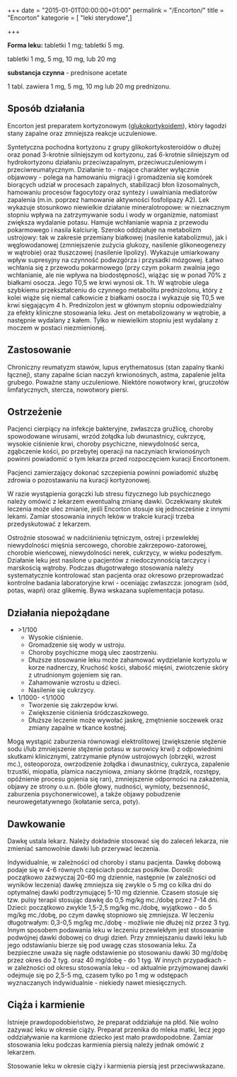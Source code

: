 +++
date = "2015-01-01T00:00:00+01:00"
permalink = "/Encorton/"
title = "Encorton"
kategorie = [ "leki sterydowe",]

+++

**Forma leku:** tabletki 1 mg; tabletki 5 mg.

tabletki 1 mg, 5 mg, 10 mg, lub 20 mg

**substancja czynna** - prednisone acetate

1 tabl. zawiera 1 mg, 5 mg, 10 mg lub 20 mg prednizonu.

Sposób działania
----------------

Encorton jest preparatem kortyzonowym ([glukokortykoidem](/atopedia/sterydy "wikilink")), który łagodzi stany zapalne oraz zmniejsza reakcje uczuleniowe.

Syntetyczna pochodna kortyzonu z grupy glikokortykosteroidów o dłużej oraz ponad 3-krotnie silniejszym od kortyzonu, zaś 6-krotnie silniejszym od hydrokortyzonu działaniu przeciwzapalnym, przeciwuczuleniowym i przeciwreumatycznym. Działanie to - mające charakter wyłącznie objawowy - polega na hamowaniu migracji i gromadzenia się komórek biorących udział w procesach zapalnych, stabilizacji błon lizosomalnych, hamowaniu procesów fagocytozy oraz syntezy i uwalniania mediatorów zapalenia (m.in. poprzez hamowanie aktywności fosfolipazy A2). Lek wykazuje stosunkowo niewielkie działanie mineralotropowe: w nieznacznym stopniu wpływa na zatrzymywanie sodu i wody w organizmie, natomiast zwiększa wydalanie potasu. Hamuje wchłanianie wapnia z przewodu pokarmowego i nasila kalciurię. Szeroko oddziałuje na metabolizm ustrojowy: tak w zakresie przemiany białkowej (nasilenie katabolizmu), jak i węglowodanowej (zmniejszenie zużycia glukozy, nasilenie glikoneogenezy w wątrobie) oraz tłuszczowej (nasilenie lipolizy). Wykazuje umiarkowany wpływ supresyjny na czynność podwzgórza i przysadki mózgowej. Łatwo wchłania się z przewodu pokarmowego (przy czym pokarm zwalnia jego wchłanianie, ale nie wpływa na biodostępność), wiążąc się w ponad 70% z białkami osocza. Jego T0,5 we krwi wynosi ok. 1 h. W wątrobie ulega szybkiemu przekształceniu do czynnego metabolitu prednizolonu, który z kolei wiąże się niemal całkowicie z białkami osocza i wykazuje się T0,5 we krwi sięgającym 4 h. Prednizolon jest w głównym stopniu odpowiedzialny za efekty kliniczne stosowania leku. Jest on metabolizowany w wątrobie, a następnie wydalany z kałem. Tylko w niewielkim stopniu jest wydalany z moczem w postaci niezmienionej.

Zastosowanie
------------

Chroniczny reumatyzm stawów, lupus erythematosus (stan zapalny tkanki łącznej), stany zapalne ścian naczyń krwionośnych, astma, zapalenie jelita grubego. Poważne stany uczuleniowe. Niektóre nowotwory krwi, gruczołów limfatycznych, stercza, nowotwory piersi.

Ostrzeżenie
-----------

Pacjenci cierpiący na infekcje bakteryjne, zwłaszcza gruźlicę, choroby spowodowane wirusami, wrzód żołądka lub dwunastnicy, cukrzycę, wysokie ciśnienie krwi, choroby psychiczne, niewydolność serca, zgąbczenie kości, po przebytej operacji na naczyniach krwionośnych powinni powiadomić o tym lekarza przed rozpoczęciem kuracji Encortonem.

Pacjenci zamierzający dokonać szczepienia powinni powiadomić służbę zdrowia o pozostawaniu na kuracji kortyzonowej.

W razie wystąpienia gorączki lub stresu fizycznego lub psychicznego należy omówić z lekarzem ewentualną zmianę dawki. Oczekiwany skutek leczenia może ulec zmianie, jeśli Encorton stosuje się jednocześnie z innymi lekami. Zamiar stosowania innych leków w trakcie kuracji trzeba przedyskutować z lekarzem.

Ostrożnie stosować w nadciśnieniu tętniczym, ostrej i przewlekłej niewydolności mięśnia sercowego, chorobie zakrzepowo-zatorowej, chorobie wieńcowej, niewydolności nerek, cukrzycy, w wieku podeszłym. Działanie leku jest nasilone u pacjentów z niedoczynnością tarczycy i marskością wątroby. Podczas długotrwałego stosowania należy systematycznie kontrolować stan pacjenta oraz okresowo przeprowadzać kontrolne badania laboratoryjne krwi - oceniając zwłaszcza: jonogram (sód, potas, wapń) oraz glikemię. Bywa wskazana suplementacja potasu.

Działania niepożądane
---------------------

-   \>1/100
    -   Wysokie ciśnienie.
    -   Gromadzenie się wody w ustroju.
    -   Choroby psychiczne mogą ulec zaostrzeniu.
    -   Dłuższe stosowanie leku może zahamować wydzielanie kortyzolu w korze nadnerczy, Kruchość kości, słabość mięśni, zwiotczenie skóry z utrudnionym gojeniem się ran.
    -   Zahamowanie wzrostu u dzieci.
    -   Nasilenie się cukrzycy.
-   1/1000- \<1/1000
    -   Tworzenie się zakrzepów krwi.
    -   Zwiększenie ciśnienia śródczaszkowego.
    -   Dłuższe leczenie może wywołać jaskrę, zmętnienie soczewek oraz zmiany zapalne w tkance kostnej.

Mogą wystąpić zaburzenia równowagi elektrolitowej (zwiększenie stężenie sodu i/lub zmniejszenie stężenie potasu w surowicy krwi) z odpowiednimi skutkami klinicznymi, zatrzymanie płynów ustrojowych (obrzęki, wzrost mc.), osteoporoza, owrzodzenie żołądka i dwunastnicy, cukrzyca, zapalenie trzustki, miopatia, plamica naczyniowa, zmiany skórne (trądzik, rozstępy, opóźnienie procesu gojenia się ran), zmniejszenie odporności na zakażenia, objawy ze strony o.u.n. (bóle głowy, nudności, wymioty, bezsenność, zaburzenia psychonerwicowe), a także objawy pobudzenie neurowegetatywnego (kołatanie serca, poty).

Dawkowanie
----------

Dawkę ustala lekarz. Należy dokładnie stosować się do zaleceń lekarza, nie zmieniać samowolnie dawki lub przerywać leczenia.

Indywidualnie, w zależności od choroby i stanu pacjenta. Dawkę dobową podaje się w 4-6 równych częściach podczas posiłków. Dorośli: początkowo zazwyczaj 20-60 mg dziennie, następnie (w zależności od wyników leczenia) dawkę zmniejsza się zwykle o 5 mg co kilka dni do optymalnej dawki podtrzymującej 5-10 mg dziennie. Czasem stosuje się tzw. pulsy terapii stosując dawkę do 0,5 mg/kg mc./dobę przez 7-14 dni. Dzieci: początkowo zwykle 1,5-2,5 mg/kg mc./dobę, wyjątkowo - do 5 mg/kg mc./dobę, po czym dawkę stopniowo się zmniejsza. W leczeniu długotrwałym: 0,3-0,5 mg/kg mc./dobę - możliwie nie dłużej niż przez 3 tyg. Innym sposobem podawania leku w leczeniu przewlekłym jest stosowanie podwójnej dawki dobowej co drugi dzień. Przy zmniejszaniu dawki leku lub jego odstawianiu bierze się pod uwagę czas stosowania leku. Za bezpieczne uważa się nagłe odstawienie po stosowaniu dawki 30 mg/dobę przez okres do 2 tyg. oraz 40 mg/dobę - do 1 tyg. W innych przypadkach - w zależności od okresu stosowania leku - od aktualnie przyjmowanej dawki odejmuje się po 2,5-5 mg, czasem tylko po 1 mg w odstępach wyznaczanych indywidualnie - niekiedy nawet miesięcznych.

Ciąża i karmienie
-----------------

Istnieje prawdopodobieństwo, że preparat oddziałuje na płód. Nie wolno zażywać leku w okresie ciąży. Preparat przenika do mleka matki, lecz jego oddziaływanie na karmione dziecko jest mało prawdopodobne. Zamiar stosowania leku podczas karmienia piersią należy jednak omówić z lekarzem.

Stosowanie leku w okresie ciąży i karmienia piersią jest przeciwwskazane.
